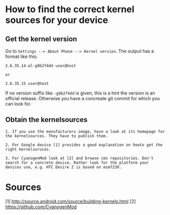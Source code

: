 How to find the correct kernel sources for your device
======================================================

Get the kernel version
-----------------------
Go to `Settings --> About Phone --> Kernel version`. The output has a format like this:

	2.6.35.14-al-g9b2f4dd user@host
	
	or
	
	2.6.35.15 user@host
	
If no version suffix like `-g9b2f4dd` is given, this is a hint the version is an official release.
Otherwise you have a concreate git commit for which you can look for.

Obtain the kernelsources
-------------------------
	1. If you use the manufacturers image, have a look at its homepage for the kernelsources. They have to publish them.
	
	2. For Google device [1] provides a good explanation on howto get the right kernelsoruces.
	
	3. For CyanogenMod look at [2] and browse cms repositories. Don't search for a concrete device. Rather look for the platform your devices use, e.g. HTC Desire Z is based on msm7230.
	
	
Sources
=======
[1] http://source.android.com/source/building-kernels.html
[2] https://github.com/CyanogenMod
	
